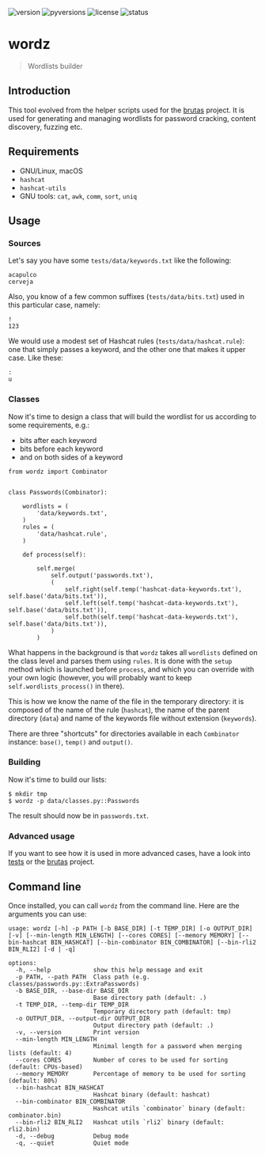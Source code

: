 ![version](https://img.shields.io/pypi/v/wordz) ![pyversions](https://img.shields.io/pypi/pyversions/wordz) ![license](https://img.shields.io/pypi/l/wordz) ![status](https://img.shields.io/pypi/status/wordz)

# wordz

> Wordlists builder

## Introduction

This tool evolved from the helper scripts used for the [brutas](https://github.com/tasooshi/brutas/) project. It is used for generating and managing wordlists for password cracking, content discovery, fuzzing etc.

## Requirements

* GNU/Linux, macOS
* `hashcat`
* `hashcat-utils`
* GNU tools: `cat`, `awk`, `comm`, `sort`, `uniq`

## Usage

### Sources

Let's say you have some `tests/data/keywords.txt` like the following:

```
acapulco
cerveja
```

Also, you know of a few common suffixes (`tests/data/bits.txt`) used in this particular case, namely:

```
!
123
```

We would use a modest set of Hashcat rules (`tests/data/hashcat.rule`): one that simply passes a keyword, and the other one that makes it upper case. Like these:

```
:
u
```

### Classes

Now it's time to design a class that will build the wordlist for us according to some requirements, e.g.:
* bits after each keyword
* bits before each keyword
* and on both sides of a keyword

```
from wordz import Combinator


class Passwords(Combinator):

    wordlists = (
        'data/keywords.txt',
    )
    rules = (
        'data/hashcat.rule',
    )

    def process(self):

        self.merge(
            self.output('passwords.txt'),
            (
                self.right(self.temp('hashcat-data-keywords.txt'), self.base('data/bits.txt')),
                self.left(self.temp('hashcat-data-keywords.txt'), self.base('data/bits.txt')),
                self.both(self.temp('hashcat-data-keywords.txt'), self.base('data/bits.txt')),
            )
        )
```

What happens in the background is that `wordz` takes all `wordlists` defined on the class level and parses them using `rules`. It is done with the `setup` method which is launched before `process`, and which you can override with your own logic (however, you will probably want to keep `self.wordlists_process()` in there).

This is how we know the name of the file in the temporary directory: it is composed of the name of the rule (`hashcat`), the name of the parent directory (`data`) and name of the keywords file without extension (`keywords`).

There are three "shortcuts" for directories available in each `Combinator` instance: `base()`, `temp()` and `output()`.

### Building

Now it's time to build our lists:

```
$ mkdir tmp
$ wordz -p data/classes.py::Passwords
```

The result should now be in `passwords.txt`.

### Advanced usage

If you want to see how it is used in more advanced cases, have a look into [tests](https://github.com/tasooshi/wordz/tree/main/tests) or the [brutas](https://github.com/tasooshi/brutas/) project.

## Command line

Once installed, you can call `wordz` from the command line. Here are the arguments you can use:

```
usage: wordz [-h] -p PATH [-b BASE_DIR] [-t TEMP_DIR] [-o OUTPUT_DIR] [-v] [--min-length MIN_LENGTH] [--cores CORES] [--memory MEMORY] [--bin-hashcat BIN_HASHCAT] [--bin-combinator BIN_COMBINATOR] [--bin-rli2 BIN_RLI2] [-d | -q]

options:
  -h, --help            show this help message and exit
  -p PATH, --path PATH  Class path (e.g. classes/passwords.py::ExtraPasswords)
  -b BASE_DIR, --base-dir BASE_DIR
                        Base directory path (default: .)
  -t TEMP_DIR, --temp-dir TEMP_DIR
                        Temporary directory path (default: tmp)
  -o OUTPUT_DIR, --output-dir OUTPUT_DIR
                        Output directory path (default: .)
  -v, --version         Print version
  --min-length MIN_LENGTH
                        Minimal length for a password when merging lists (default: 4)
  --cores CORES         Number of cores to be used for sorting (default: CPUs-based)
  --memory MEMORY       Percentage of memory to be used for sorting (default: 80%)
  --bin-hashcat BIN_HASHCAT
                        Hashcat binary (default: hashcat)
  --bin-combinator BIN_COMBINATOR
                        Hashcat utils `combinator` binary (default: combinator.bin)
  --bin-rli2 BIN_RLI2   Hashcat utils `rli2` binary (default: rli2.bin)
  -d, --debug           Debug mode
  -q, --quiet           Quiet mode
```